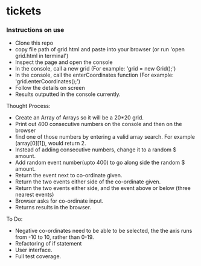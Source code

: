 # tickets

### Instructions on use
 - Clone this repo
 - copy file path of grid.html and paste into your browser (or run 'open grid.html in terminal')
 - Inspect the page and open the console
 - In the console, call a new grid (For example: 'grid = new Grid();')
 - In the console, call the enterCoordinates function (For example: 'grid.enterCoordinates();')
 - Follow the details on screen
 - Results outputted in the console currently.


Thought Process:
- Create an Array of Arrays so it will be a 20*20 grid.
- Print out 400 consecutive numbers on the console and then on the browser
- find one of those numbers by entering a valid array search. For example (array[0][1]), would return 2.
- Instead of adding consecutive numbers, change it to a random $ amount.
- Add random event number(upto 400) to go along side the random $ amount.
- Return the event next to co-ordinate given.
- Return the two events either side of the co-ordinate given.
- Return the two events either side, and the event above or below (three nearest events)
- Browser asks for co-ordinate input.
- Returns results in the browser.

To Do:
- Negative co-ordinates need to be able to be selected, the the axis runs from -10 to 10, rather than 0-19.
- Refactoring of if statement
- User interface.
- Full test coverage.

